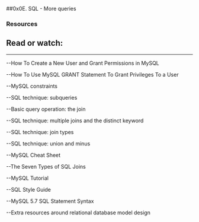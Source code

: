 ##0x0E. SQL - More queries
### Resources
## Read or watch:
-------------------------------------------------------------------------
--How To Create a New User and Grant Permissions in MySQL

--How To Use MySQL GRANT Statement To Grant Privileges To a User

--MySQL constraints

--SQL technique: subqueries

--Basic query operation: the join

--SQL technique: multiple joins and the distinct keyword

--SQL technique: join types

--SQL technique: union and minus

--MySQL Cheat Sheet

--The Seven Types of SQL Joins

--MySQL Tutorial

--SQL Style Guide

--MySQL 5.7 SQL Statement Syntax

--Extra resources around relational database model design
